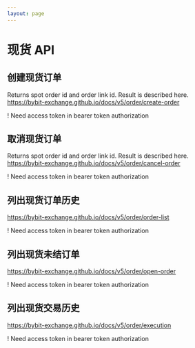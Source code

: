 ```yaml
---
layout: page
---
```


# 现货 API

<GlobalAuth />

## 创建现货订单
Returns spot order id and order link id. Result is described here.
https://bybit-exchange.github.io/docs/v5/order/create-order

! Need access token in bearer token authorization

<InteractiveSpotAPIEndpoint1 />

## 取消现货订单
Returns spot order id and order link id. Result is described here.
https://bybit-exchange.github.io/docs/v5/order/cancel-order

! Need access token in bearer token authorization

<InteractiveSpotAPIEndpoint2 />

## 列出现货订单历史
https://bybit-exchange.github.io/docs/v5/order/order-list

! Need access token in bearer token authorization

<InteractiveSpotAPIEndpoint3 />

## 列出现货未结订单
https://bybit-exchange.github.io/docs/v5/order/open-order

! Need access token in bearer token authorization

<InteractiveSpotAPIEndpoint4 />

## 列出现货交易历史
https://bybit-exchange.github.io/docs/v5/order/execution

! Need access token in bearer token authorization

<InteractiveSpotAPIEndpoint5 />

<script setup>
import InteractiveSpotAPIEndpoint1 from '../../.vitepress/theme/components/InteractiveSpotAPIEndpoint1.vue'
import InteractiveSpotAPIEndpoint2 from '../../.vitepress/theme/components/InteractiveSpotAPIEndpoint2.vue'
import InteractiveSpotAPIEndpoint3 from '../../.vitepress/theme/components/InteractiveSpotAPIEndpoint3.vue'
import InteractiveSpotAPIEndpoint4 from '../../.vitepress/theme/components/InteractiveSpotAPIEndpoint4.vue'
import InteractiveSpotAPIEndpoint5 from '../../.vitepress/theme/components/InteractiveSpotAPIEndpoint5.vue'
import GlobalAuth from '../../.vitepress/theme/components/GlobalAuth.vue'
import SimpleOutline from '../../.vitepress/theme/components/SimpleOutline.vue'
</script>

<SimpleOutline :items="[
  { text: 'Create spot order', anchor: '#create-spot-order' },
  { text: 'Cancel spot order', anchor: '#cancel-spot-order' },
  { text: 'List spot orders history', anchor: '#list-spot-orders-history' },
  { text: 'List spot open orders', anchor: '#list-spot-open-orders' },
  { text: 'List spot trades history', anchor: '#list-spot-trades-history' }
]" />
